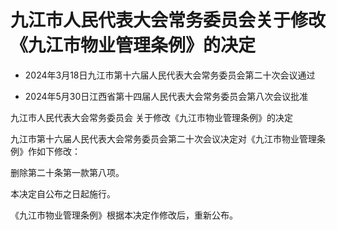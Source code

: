 # 九江市人民代表大会常务委员会关于修改《九江市物业管理条例》的决定

- 2024年3月18日九江市第十六届人民代表大会常务委员会第二十次会议通过

- 2024年5月30日江西省第十四届人民代表大会常务委员会第八次会议批准

<!-- INFO END -->

九江市人民代表大会常务委员会 关于修改《九江市物业管理条例》的决定

九江市第十六届人民代表大会常务委员会第二十次会议决定对《九江市物业管理条例》作如下修改：

删除第二十条第一款第八项。

本决定自公布之日起施行。

《九江市物业管理条例》根据本决定作修改后，重新公布。
